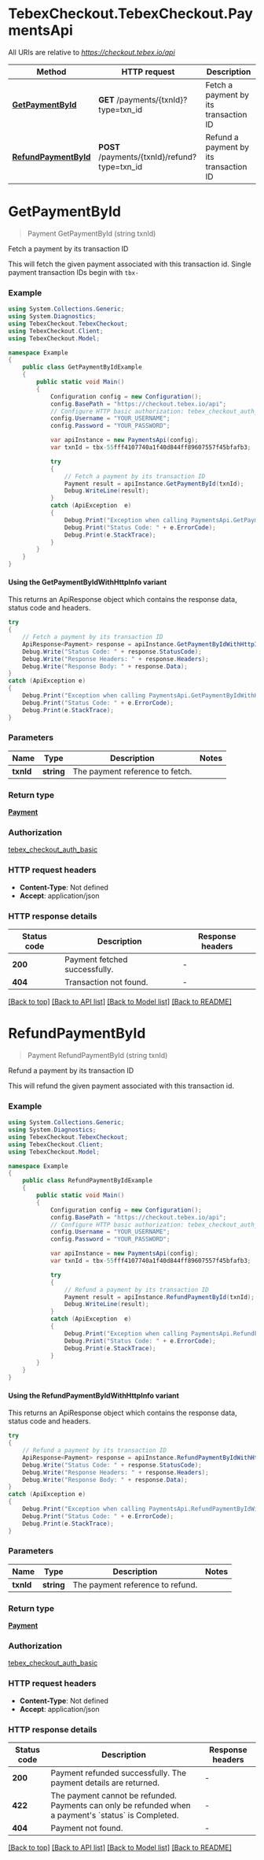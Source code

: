 # TebexCheckout.TebexCheckout.PaymentsApi

All URIs are relative to *https://checkout.tebex.io/api*

| Method | HTTP request | Description |
|--------|--------------|-------------|
| [**GetPaymentById**](PaymentsApi.md#getpaymentbyid) | **GET** /payments/{txnId}?type&#x3D;txn_id | Fetch a payment by its transaction ID |
| [**RefundPaymentById**](PaymentsApi.md#refundpaymentbyid) | **POST** /payments/{txnId}/refund?type&#x3D;txn_id | Refund a payment by its transaction ID |

<a id="getpaymentbyid"></a>
# **GetPaymentById**
> Payment GetPaymentById (string txnId)

Fetch a payment by its transaction ID

This will fetch the given payment associated with this transaction id. Single payment transaction IDs begin with `tbx-`

### Example
```csharp
using System.Collections.Generic;
using System.Diagnostics;
using TebexCheckout.TebexCheckout;
using TebexCheckout.Client;
using TebexCheckout.Model;

namespace Example
{
    public class GetPaymentByIdExample
    {
        public static void Main()
        {
            Configuration config = new Configuration();
            config.BasePath = "https://checkout.tebex.io/api";
            // Configure HTTP basic authorization: tebex_checkout_auth_basic
            config.Username = "YOUR_USERNAME";
            config.Password = "YOUR_PASSWORD";

            var apiInstance = new PaymentsApi(config);
            var txnId = tbx-55fff4107740a1f40d844ff89607557f45bfafb3;  // string | The payment reference to fetch.

            try
            {
                // Fetch a payment by its transaction ID
                Payment result = apiInstance.GetPaymentById(txnId);
                Debug.WriteLine(result);
            }
            catch (ApiException  e)
            {
                Debug.Print("Exception when calling PaymentsApi.GetPaymentById: " + e.Message);
                Debug.Print("Status Code: " + e.ErrorCode);
                Debug.Print(e.StackTrace);
            }
        }
    }
}
```

#### Using the GetPaymentByIdWithHttpInfo variant
This returns an ApiResponse object which contains the response data, status code and headers.

```csharp
try
{
    // Fetch a payment by its transaction ID
    ApiResponse<Payment> response = apiInstance.GetPaymentByIdWithHttpInfo(txnId);
    Debug.Write("Status Code: " + response.StatusCode);
    Debug.Write("Response Headers: " + response.Headers);
    Debug.Write("Response Body: " + response.Data);
}
catch (ApiException e)
{
    Debug.Print("Exception when calling PaymentsApi.GetPaymentByIdWithHttpInfo: " + e.Message);
    Debug.Print("Status Code: " + e.ErrorCode);
    Debug.Print(e.StackTrace);
}
```

### Parameters

| Name | Type | Description | Notes |
|------|------|-------------|-------|
| **txnId** | **string** | The payment reference to fetch. |  |

### Return type

[**Payment**](Payment.md)

### Authorization

[tebex_checkout_auth_basic](../README.md#tebex_checkout_auth_basic)

### HTTP request headers

 - **Content-Type**: Not defined
 - **Accept**: application/json


### HTTP response details
| Status code | Description | Response headers |
|-------------|-------------|------------------|
| **200** | Payment fetched successfully. |  -  |
| **404** | Transaction not found. |  -  |

[[Back to top]](#) [[Back to API list]](../README.md#documentation-for-api-endpoints) [[Back to Model list]](../README.md#documentation-for-models) [[Back to README]](../README.md)

<a id="refundpaymentbyid"></a>
# **RefundPaymentById**
> Payment RefundPaymentById (string txnId)

Refund a payment by its transaction ID

This will refund the given payment associated with this transaction id.

### Example
```csharp
using System.Collections.Generic;
using System.Diagnostics;
using TebexCheckout.TebexCheckout;
using TebexCheckout.Client;
using TebexCheckout.Model;

namespace Example
{
    public class RefundPaymentByIdExample
    {
        public static void Main()
        {
            Configuration config = new Configuration();
            config.BasePath = "https://checkout.tebex.io/api";
            // Configure HTTP basic authorization: tebex_checkout_auth_basic
            config.Username = "YOUR_USERNAME";
            config.Password = "YOUR_PASSWORD";

            var apiInstance = new PaymentsApi(config);
            var txnId = tbx-55fff4107740a1f40d844ff89607557f45bfafb3;  // string | The payment reference to refund.

            try
            {
                // Refund a payment by its transaction ID
                Payment result = apiInstance.RefundPaymentById(txnId);
                Debug.WriteLine(result);
            }
            catch (ApiException  e)
            {
                Debug.Print("Exception when calling PaymentsApi.RefundPaymentById: " + e.Message);
                Debug.Print("Status Code: " + e.ErrorCode);
                Debug.Print(e.StackTrace);
            }
        }
    }
}
```

#### Using the RefundPaymentByIdWithHttpInfo variant
This returns an ApiResponse object which contains the response data, status code and headers.

```csharp
try
{
    // Refund a payment by its transaction ID
    ApiResponse<Payment> response = apiInstance.RefundPaymentByIdWithHttpInfo(txnId);
    Debug.Write("Status Code: " + response.StatusCode);
    Debug.Write("Response Headers: " + response.Headers);
    Debug.Write("Response Body: " + response.Data);
}
catch (ApiException e)
{
    Debug.Print("Exception when calling PaymentsApi.RefundPaymentByIdWithHttpInfo: " + e.Message);
    Debug.Print("Status Code: " + e.ErrorCode);
    Debug.Print(e.StackTrace);
}
```

### Parameters

| Name | Type | Description | Notes |
|------|------|-------------|-------|
| **txnId** | **string** | The payment reference to refund. |  |

### Return type

[**Payment**](Payment.md)

### Authorization

[tebex_checkout_auth_basic](../README.md#tebex_checkout_auth_basic)

### HTTP request headers

 - **Content-Type**: Not defined
 - **Accept**: application/json


### HTTP response details
| Status code | Description | Response headers |
|-------------|-------------|------------------|
| **200** | Payment refunded successfully. The payment details are returned. |  -  |
| **422** | The payment cannot be refunded. Payments can only be refunded when a payment&#39;s &#x60;status&#x60; is Completed. |  -  |
| **404** | Payment not found. |  -  |

[[Back to top]](#) [[Back to API list]](../README.md#documentation-for-api-endpoints) [[Back to Model list]](../README.md#documentation-for-models) [[Back to README]](../README.md)

